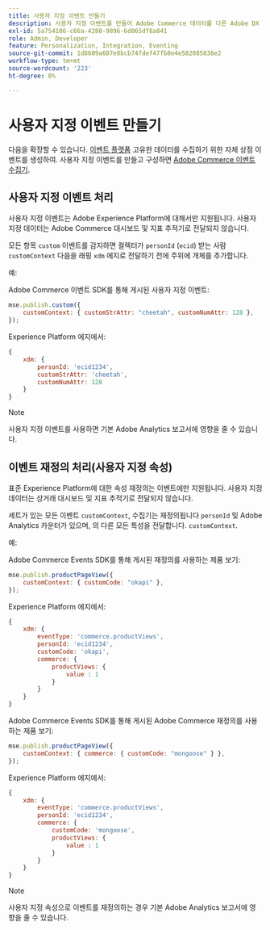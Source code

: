 ```yaml
---
title: 사용자 지정 이벤트 만들기
description: 사용자 지정 이벤트를 만들어 Adobe Commerce 데이터를 다른 Adobe DX 제품에 연결하는 방법에 대해 알아봅니다.
exl-id: 5a754106-c66a-4280-9896-6d065df8a841
role: Admin, Developer
feature: Personalization, Integration, Eventing
source-git-commit: 1d8609a607e0bcb74fdef47fb8e4e582085836e2
workflow-type: tm+mt
source-wordcount: '223'
ht-degree: 0%

---
```


# 사용자 지정 이벤트 만들기

다음을 확장할 수 있습니다. [이벤트 플랫폼](events.md) 고유한 데이터를 수집하기 위한 자체 상점 이벤트를 생성하여. 사용자 지정 이벤트를 만들고 구성하면 [Adobe Commerce 이벤트 수집기](https://github.com/adobe/commerce-events/tree/main/packages/commerce-events-collectors).

## 사용자 지정 이벤트 처리

사용자 지정 이벤트는 Adobe Experience Platform에 대해서만 지원됩니다. 사용자 지정 데이터는 Adobe Commerce 대시보드 및 지표 추적기로 전달되지 않습니다.

모든 항목 `custom` 이벤트를 감지하면 컬렉터가 `personId` (`ecid`) 받는 사람 `customContext` 다음을 래핑 `xdm` 에지로 전달하기 전에 주위에 개체를 추가합니다.

예:

Adobe Commerce 이벤트 SDK를 통해 게시된 사용자 지정 이벤트:

```javascript
mse.publish.custom({
    customContext: { customStrAttr: "cheetah", customNumAttr: 128 },
});
```

Experience Platform 에지에서:

```javascript
{
    xdm: {
        personId: 'ecid1234',
        customStrAttr: 'cheetah',
        customNumAttr: 128
    }
}
```

>[!NOTE]
>
> 사용자 지정 이벤트를 사용하면 기본 Adobe Analytics 보고서에 영향을 줄 수 있습니다.

## 이벤트 재정의 처리(사용자 지정 속성)

표준 Experience Platform에 대한 속성 재정의는 이벤트에만 지원됩니다. 사용자 지정 데이터는 상거래 대시보드 및 지표 추적기로 전달되지 않습니다.

세트가 있는 모든 이벤트 `customContext`, 수집기는 재정의됩니다 `personId` 및 Adobe Analytics 카운터가 있으며, 의 다른 모든 특성을 전달합니다. `customContext`.

예:

Adobe Commerce Events SDK를 통해 게시된 재정의를 사용하는 제품 보기:

```javascript
mse.publish.productPageView({
    customContext: { customCode: "okapi" },
});
```

Experience Platform 에지에서:

```javascript
{
    xdm: {
        eventType: 'commerce.productViews',
        personId: 'ecid1234',
        customCode: 'okapi',
        commerce: {
            productViews: {
                value : 1
            }
        }
    }
}
```

Adobe Commerce Events SDK를 통해 게시된 Adobe Commerce 재정의를 사용하는 제품 보기:

```javascript
mse.publish.productPageView({
    customContext: { commerce: { customCode: "mongoose" } },
});
```

Experience Platform 에지에서:

```javascript
{
    xdm: {
        eventType: 'commerce.productViews',
        personId: 'ecid1234',
        commerce: {
            customCode: 'mongoose',
            productViews: {
                value : 1
            }
        }
    }
}
```

>[!NOTE]
>
> 사용자 지정 속성으로 이벤트를 재정의하는 경우 기본 Adobe Analytics 보고서에 영향을 줄 수 있습니다.

